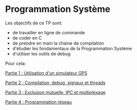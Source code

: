 # Programmation Système

Les objectifs de ce TP sont:
- de travailler en ligne de commande
- de coder en C
- de prendre en main la chaine de compilation
- d'étudier les fondamentaux de la Programmation Système
- d'utiliser les outils de debug

Pour cela:

[Partie 1 : Utilisation d'un simulateur GPS](part1.md)

[Partie 2 : Compilation, debug, signaux et threads](part2.md)

[Partie 3 : Exclusion mutuelle, IPC et multiplexage](part3.md)

[Partie 4 : Programmation réseau](part4.md)
